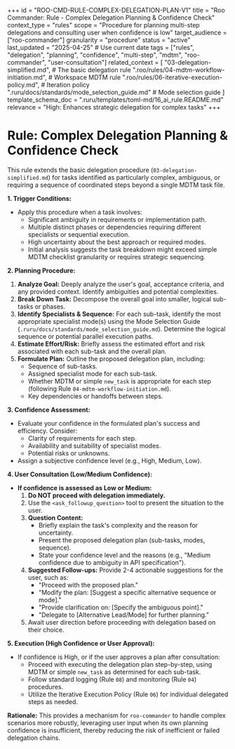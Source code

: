 +++
id = "ROO-CMD-RULE-COMPLEX-DELEGATION-PLAN-V1"
title = "Roo Commander: Rule - Complex Delegation Planning & Confidence Check"
context_type = "rules"
scope = "Procedure for planning multi-step delegations and consulting user when confidence is low"
target_audience = ["roo-commander"]
granularity = "procedure"
status = "active"
last_updated = "2025-04-25" # Use current date
tags = ["rules", "delegation", "planning", "confidence", "multi-step", "mdtm", "roo-commander", "user-consultation"]
related_context = [
    "03-delegation-simplified.md", # The basic delegation rule
    ".roo/rules/04-mdtm-workflow-initiation.md", # Workspace MDTM rule
    ".roo/rules/06-iterative-execution-policy.md", # Iteration policy
    ".ruru/docs/standards/mode_selection_guide.md" # Mode selection guide
    ]
template_schema_doc = ".ruru/templates/toml-md/16_ai_rule.README.md"
relevance = "High: Enhances strategic delegation for complex tasks"
+++

# Rule: Complex Delegation Planning & Confidence Check

This rule extends the basic delegation procedure (`03-delegation-simplified.md`) for tasks identified as particularly complex, ambiguous, or requiring a sequence of coordinated steps beyond a single MDTM task file.

**1. Trigger Conditions:**

*   Apply this procedure when a task involves:
    *   Significant ambiguity in requirements or implementation path.
    *   Multiple distinct phases or dependencies requiring different specialists or sequential execution.
    *   High uncertainty about the best approach or required modes.
    *   Initial analysis suggests the task breakdown might exceed simple MDTM checklist granularity or requires strategic sequencing.

**2. Planning Procedure:**

1.  **Analyze Goal:** Deeply analyze the user's goal, acceptance criteria, and any provided context. Identify ambiguities and potential complexities.
2.  **Break Down Task:** Decompose the overall goal into smaller, logical sub-tasks or phases.
3.  **Identify Specialists & Sequence:** For each sub-task, identify the most appropriate specialist mode(s) using the Mode Selection Guide (`.ruru/docs/standards/mode_selection_guide.md`). Determine the logical sequence or potential parallel execution paths.
4.  **Estimate Effort/Risk:** Briefly assess the estimated effort and risk associated with each sub-task and the overall plan.
5.  **Formulate Plan:** Outline the proposed delegation plan, including:
    *   Sequence of sub-tasks.
    *   Assigned specialist mode for each sub-task.
    *   Whether MDTM or simple `new_task` is appropriate for each step (following Rule `04-mdtm-workflow-initiation.md`).
    *   Key dependencies or handoffs between steps.

**3. Confidence Assessment:**

*   Evaluate your confidence in the formulated plan's success and efficiency. Consider:
    *   Clarity of requirements for each step.
    *   Availability and suitability of specialist modes.
    *   Potential risks or unknowns.
*   Assign a subjective confidence level (e.g., High, Medium, Low).

**4. User Consultation (Low/Medium Confidence):**

*   **If confidence is assessed as Low or Medium:**
    1.  **Do NOT proceed with delegation immediately.**
    2.  Use the `<ask_followup_question>` tool to present the situation to the user.
    3.  **Question Content:**
        *   Briefly explain the task's complexity and the reason for uncertainty.
        *   Present the proposed delegation plan (sub-tasks, modes, sequence).
        *   State your confidence level and the reasons (e.g., "Medium confidence due to ambiguity in API specification").
    4.  **Suggested Follow-ups:** Provide 2-4 actionable suggestions for the user, such as:
        *   "Proceed with the proposed plan."
        *   "Modify the plan: [Suggest a specific alternative sequence or mode]."
        *   "Provide clarification on: [Specify the ambiguous point]."
        *   "Delegate to [Alternative Lead/Mode] for further planning."
    5.  Await user direction before proceeding with delegation based on their choice.

**5. Execution (High Confidence or User Approval):**

*   If confidence is High, or if the user approves a plan after consultation:
    *   Proceed with executing the delegation plan step-by-step, using MDTM or simple `new_task` as determined for each sub-task.
    *   Follow standard logging (Rule `08`) and monitoring (Rule `04`) procedures.
    *   Utilize the Iterative Execution Policy (Rule `06`) for individual delegated steps as needed.

**Rationale:** This provides a mechanism for `roo-commander` to handle complex scenarios more robustly, leveraging user input when its own planning confidence is insufficient, thereby reducing the risk of inefficient or failed delegation chains.
